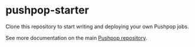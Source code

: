 # pushpop-starter

Clone this repository to start writing and deploying your own Pushpop jobs.

See more documentation on the main [Pushpop repository](https://github.com/pushpop-project/pushpop).
